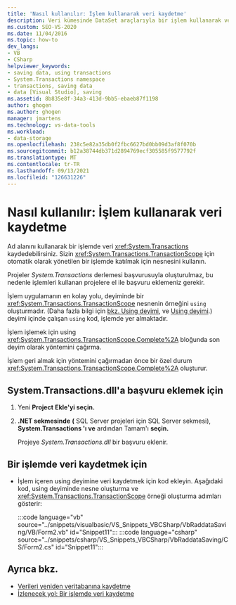 ```yaml
---
title: 'Nasıl kullanılır: İşlem kullanarak veri kaydetme'
description: Veri kümesinde DataSet araçlarıyla bir işlem kullanarak veri kaydetmeyi Visual Studio. System.Transactions ad alanını kullanarak bir işlemde veri kaydedebilirsiniz.
ms.custom: SEO-VS-2020
ms.date: 11/04/2016
ms.topic: how-to
dev_langs:
- VB
- CSharp
helpviewer_keywords:
- saving data, using transactions
- System.Transactions namespace
- transactions, saving data
- data [Visual Studio], saving
ms.assetid: 8b835e8f-34a3-413d-9bb5-ebaeb87f1198
author: ghogen
ms.author: ghogen
manager: jmartens
ms.technology: vs-data-tools
ms.workload:
- data-storage
ms.openlocfilehash: 238c5e82a35db0f2fbc6627bd0bb09d3af8f070b
ms.sourcegitcommit: b12a38744db371d2894769ecf305585f9577792f
ms.translationtype: MT
ms.contentlocale: tr-TR
ms.lasthandoff: 09/13/2021
ms.locfileid: "126631226"
---
```

# <a name="how-to-save-data-by-using-a-transaction"></a>Nasıl kullanılır: İşlem kullanarak veri kaydetme

Ad alanını kullanarak bir işlemde veri <xref:System.Transactions> kaydedebilirsiniz. Sizin <xref:System.Transactions.TransactionScope> için otomatik olarak yönetilen bir işlemde katılmak için nesnesini kullanın.

Projeler *System.Transactions* derlemesi başvurusuyla oluşturulmaz, bu nedenle işlemleri kullanan projelere el ile başvuru eklemeniz gerekir.

İşlem uygulamanın en kolay yolu, deyiminde bir <xref:System.Transactions.TransactionScope> nesnenin örneğini `using` oluşturmadır. (Daha fazla bilgi için [bkz. Using deyimi](/dotnet/visual-basic/language-reference/statements/using-statement), ve [Using deyimi](/dotnet/csharp/language-reference/keywords/using-statement).) deyimi içinde çalışan `using` kod, işlemde yer almaktadır.

İşlem işlemek için using <xref:System.Transactions.TransactionScope.Complete%2A> bloğunda son deyim olarak yöntemini çağırma.

İşlem geri almak için yöntemini çağırmadan önce bir özel durum <xref:System.Transactions.TransactionScope.Complete%2A> oluşturur.

## <a name="to-add-a-reference-to-the-systemtransactionsdll"></a>System.Transactions.dll'a başvuru eklemek için

1. Yeni **Project** **Ekle'yi seçin.**

2. **.NET sekmesinde** **(** SQL Server projeleri için SQL Server sekmesi), **System.Transactions 'ı ve** ardından Tamam'ı **seçin.**

     Projeye *System.Transactions.dll* bir başvuru eklenir.

## <a name="to-save-data-in-a-transaction"></a>Bir işlemde veri kaydetmek için

- İşlem içeren using deyimine veri kaydetmek için kod ekleyin. Aşağıdaki kod, using deyiminde nesne oluşturma ve <xref:System.Transactions.TransactionScope> örneği oluşturma adımları gösterir:

     :::code language="vb" source="../snippets/visualbasic/VS_Snippets_VBCSharp/VbRaddataSaving/VB/Form2.vb" id="Snippet11":::
     :::code language="csharp" source="../snippets/csharp/VS_Snippets_VBCSharp/VbRaddataSaving/CS/Form2.cs" id="Snippet11":::

## <a name="see-also"></a>Ayrıca bkz.

- [Verileri yeniden veritabanına kaydetme](../data-tools/save-data-back-to-the-database.md)
- [İzlenecek yol: Bir işlemde veri kaydetme](../data-tools/save-data-in-a-transaction.md)
